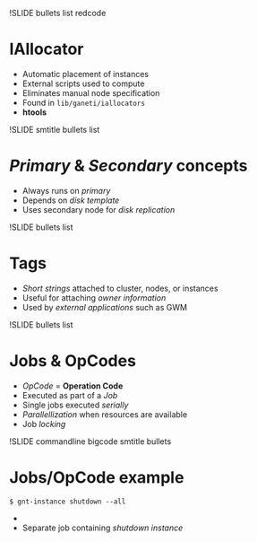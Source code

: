 !SLIDE bullets list redcode

# IAllocator

* Automatic placement of instances
* External scripts used to compute
* Eliminates manual node specification
* Found in ``lib/ganeti/iallocators``
* **htools**

!SLIDE smtitle bullets list

# _Primary_ & _Secondary_ concepts

* Always runs on _primary_
* Depends on _disk template_
* Uses secondary node for _disk replication_

!SLIDE bullets list

# Tags

* _Short strings_ attached to cluster, nodes, or instances
* Useful for attaching _owner information_
* Used by _external applications_ such as GWM

!SLIDE bullets list

# Jobs & OpCodes

* _OpCode_ = **Operation Code**
* Executed as part of a _Job_
* Single jobs executed _serially_
* _Parallellization_ when resources are available 
* Job _locking_

!SLIDE commandline bigcode smtitle bullets

# Jobs/OpCode example

    $ gnt-instance shutdown --all

*  
* Separate job containing _shutdown instance_ 
